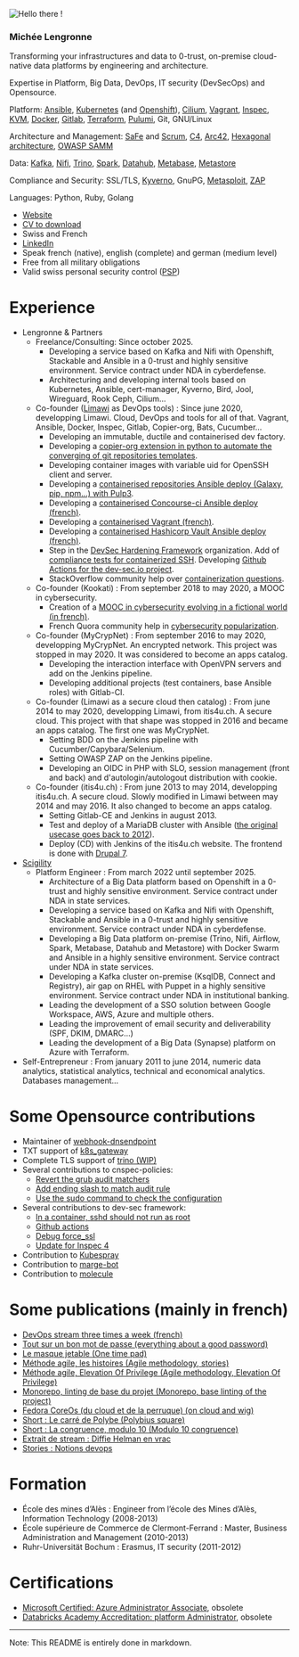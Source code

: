 ![Hello there !](https://micheelengronne.github.io/micheelengronne/Banner2020-crop.jpg)

### Michée Lengronne

Transforming your infrastructures and data to 0-trust, on-premise cloud-native data platforms by engineering and architecture.

Expertise in Platform, Big Data, DevOps, IT security (DevSecOps) and Opensource.

Platform: [Ansible](https://docs.ansible.com/), [Kubernetes](https://kubernetes.io/) (and [Openshift](https://www.redhat.com/fr/technologies/cloud-computing/openshift)), [Cilium](https://cilium.io/), [Vagrant](https://developer.hashicorp.com/vagrant), [Inspec](https://github.com/inspec/inspec), [KVM](https://www.redhat.com/en/topics/virtualization/what-is-KVM), [Docker](https://www.docker.com/), [Gitlab](https://about.gitlab.com/), [Terraform](https://developer.hashicorp.com/terraform), [Pulumi](https://www.pulumi.com/), Git, GNU/Linux

Architecture and Management: [SaFe](https://framework.scaledagile.com/) and [Scrum](https://www.scrum.org/), [C4](https://c4model.com/), [Arc42](https://arc42.org/), [Hexagonal architecture](https://web.archive.org/web/20180822100852/alistair.cockburn.us/Hexagonal+architecture), [OWASP SAMM](https://owaspsamm.org/model/)

Data: [Kafka](https://kafka.apache.org/), [Nifi](https://nifi.apache.org/), [Trino](https://trino.io/), [Spark](https://spark.apache.org/), [Datahub](https://datahub.com/), [Metabase](https://www.metabase.com/), [Metastore](https://lakefs.io/blog/hive-metastore-why-its-still-here-and-what-can-replace-it/)

Compliance and Security: SSL/TLS, [Kyverno](https://kyverno.io/), GnuPG, [Metasploit](https://www.metasploit.com/), [ZAP](https://www.zaproxy.org/)

Languages: Python, Ruby, Golang

* [Website](https://michee.io/en-us/)
* [CV to download](https://michee.io/en-us/CV_en-us_MichéeLengronne.pdf)
* Swiss and French
* [LinkedIn](https://www.linkedin.com/in/micheelengronne/)
* Speak french (native), english (complete) and german (medium level)
* Free from all military obligations
* Valid swiss personal security control ([PSP](https://www.sepos.admin.ch/de/personensicherheitspruefung))

# Experience
* Lengronne & Partners
  * Freelance/Consulting: Since october 2025.
    * Developing a service based on Kafka and Nifi with Openshift, Stackable and Ansible in a 0-trust and highly sensitive environment. Service contract under NDA in cyberdefense.
    * Architecturing and developing internal tools based on Kubernetes, Ansible, cert-manager, Kyverno, Bird, Jool, Wireguard, Rook Ceph, Cilium...
  * Co-founder ([Limawi](https://limawi.io/en-us/) as DevOps tools) : Since june 2020, developping Limawi. Cloud, DevOps and tools for all of that.
Vagrant, Ansible, Docker, Inspec, Gitlab, Copier-org, Bats, Cucumber...
    * Developing an immutable, ductile and containerised dev factory.
    * Developing a [copier-org extension in python to automate the converging of git repositories templates](https://www.youtube.com/watch?v=vAEnGMXI-mI&list=PLxwBo3NMK7iIeAe8w1KZl4rG2dyP7irpz).
    * Developing container images with variable uid for OpenSSH client and server.
    * Developing a [containerised repositories Ansible deploy (Galaxy, pip, npm...) with Pulp3](https://www.youtube.com/watch?v=Dg4XkEwNiE4&list=PLxwBo3NMK7iJuEwwEaRTl0uxcCTXjM3MS).
    * Developing a [containerised Concourse-ci Ansible deploy (french)](https://www.youtube.com/watch?v=mNDugLHHu4s&list=PLxwBo3NMK7iLDj_Mma5_Ks-iPuIfr-dZC).
    * Developing a [containerised Vagrant (french)](https://www.youtube.com/watch?v=Cye_VcduBXw&list=PLxwBo3NMK7iJaK_p4NBAt26YCvwkZVbkp).
    * Developing a [containerised Hashicorp Vault Ansible deploy (french)](https://www.youtube.com/watch?v=eUk71hmXgBk&list=PLxwBo3NMK7iLdAUhHl5GGyhakPACLdAst).
    * Step in the [DevSec Hardening Framework](https://github.com/orgs/dev-sec/people) organization.
Add of [compliance tests for containerized SSH](https://github.com/dev-sec/ssh-baseline/search?q=micheelengronne&type=issues).
Developing [Github Actions for the dev-sec.io project](https://dev-sec.io/blog/2020-07-30-automating-releases/).
    * StackOverflow community help over [containerization questions](https://stackoverflow.com/users/7920446/mich%C3%A9e-lengronne?tab=answers).
  * Co-founder (Kookati) : From september 2018 to may 2020, a MOOC in cybersecurity.
    * Creation of a [MOOC in cybersecurity evolving in a fictional world (in french)](https://www.youtube.com/channel/UCgGlFeUJYCxEl1OidBlzcRA).
    * French Quora community help in [cybersecurity popularization](https://fr.quora.com/profile/Mich%C3%A9e-Lengronne).
  * Co-founder (MyCrypNet) : From september 2016 to may 2020, developping MyCrypNet. An encrypted network. This project was stopped in may 2020. It was considered to become an apps catalog.
    * Developing the interaction interface with OpenVPN servers and add on the Jenkins pipeline.
    * Developing additional projects (test containers, base Ansible roles) with Gitlab-CI.
  * Co-founder (Limawi as a secure cloud then catalog) : From june 2014 to may 2020, developping Limawi, from itis4u.ch. A secure cloud. This project with that shape was stopped in 2016 and became an apps catalog.
The first one was MyCrypNet.
    * Setting BDD on the Jenkins pipeline with Cucumber/Capybara/Selenium.
    * Setting OWASP ZAP on the Jenkins pipeline.
    * Developing an OIDC in PHP with SLO, session management (front and back) and d'autologin/autologout distribution with cookie.
  * Co-founder (itis4u.ch) : From june 2013 to may 2014, developping itis4u.ch. A secure cloud. Slowly modified in Limawi between may 2014 and may 2016. It also changed to become an apps catalog.
    * Setting Gitlab-CE and Jenkins in august 2013.
    * Test and deploy of a MariaDB cluster with Ansible ([the original usecase goes back to 2012](https://jira.mariadb.org/browse/MDEV-3797)).
    * Deploy (CD) with Jenkins of the itis4u.ch website. The frontend is done with [Drupal 7](https://www.drupal.org/u/micheelengronne).
* [Scigility](https://scigility.com/en/)
  * Platform Engineer : From march 2022 until september 2025.
    * Architecture of a Big Data platform based on Openshift in a 0-trust and highly sensitive environment. Service contract under NDA in state services.
    * Developing a service based on Kafka and Nifi with Openshift, Stackable and Ansible in a 0-trust and highly sensitive environment. Service contract under NDA in cyberdefense.
    * Developing a Big Data platform on-premise (Trino, Nifi, Airflow, Spark, Metabase, Datahub and Metastore) with Docker Swarm and Ansible in a highly sensitive environment. Service contract under NDA in state services.
    * Developing a Kafka cluster on-premise (KsqlDB, Connect and Registry), air gap on RHEL with Puppet in a highly sensitive environment. Service contract under NDA in institutional banking.
    * Leading the development of a SSO solution between Google Workspace, AWS, Azure and multiple others.
    * Leading the improvement of email security and deliverability (SPF, DKIM, DMARC...)
    * Leading the development of a Big Data (Synapse) platform on Azure with Terraform.
* Self-Entrepreneur : From january 2011 to june 2014, numeric data analytics, statistical analytics, technical and economical analytics. Databases management...

# Some Opensource contributions
* Maintainer of [webhook-dnsendpoint](https://github.com/micheelengronne/webhook-dnsendpoint)
* TXT support of [k8s_gateway](https://github.com/k8s-gateway/k8s_gateway/pull/108)
* Complete TLS support of [trino (WIP)](https://github.com/trinodb/charts/pull/300)
* Several contributions to cnspec-policies:
  * [Revert the grub audit matchers](https://github.com/mondoohq/cnspec-policies/pull/191)
  * [Add ending slash to match audit rule](https://github.com/mondoohq/cnspec-policies/pull/190)
  * [Use the sudo command to check the configuration](https://github.com/mondoohq/cnspec-policies/pull/189)
* Several contributions to dev-sec framework:
  * [In a container, sshd should not run as root](https://github.com/dev-sec/ssh-baseline/pull/152)
  * [Github actions](https://github.com/dev-sec/ssl-baseline/pull/32)
  * [Debug force_ssl](https://github.com/dev-sec/ssl-baseline/pull/30)
  * [Update for Inspec 4](https://github.com/dev-sec/ssl-baseline/pull/29)
* Contribution to [Kubespray](https://github.com/kubernetes-sigs/kubespray/pull/5274)
* Contribution to [marge-bot](https://github.com/smarkets/marge-bot/pull/206)
* Contribution to [molecule](https://github.com/ansible/molecule/pull/2025)

# Some publications (mainly in french)
* [DevOps stream three times a week (french)](https://www.twitch.tv/limawiofficial)
* [Tout sur un bon mot de passe (everything about a good password)](https://medium.com/kookati-fran%C3%A7ais/tout-sur-un-bon-mot-de-passe-933f391e7292)
* [Le masque jetable (One time pad)](https://medium.com/kookati-fran%C3%A7ais/le-masque-jetable-f951ead4df85)
* [Méthode agile, les histoires (Agile methodology, stories)](https://medium.com/limawi-fr-fr/m%C3%A9thode-agile-les-histoires-fef7b62f5ed0)
* [Méthode agile, Elevation Of Privilege (Agile methodology, Elevation Of Privilege)](https://medium.com/limawi-fr-fr/elevation-of-privilege-3f8afef0abfc)
* [Monorepo, linting de base du projet (Monorepo, base linting of the project)](https://www.youtube.com/watch?v=vAEnGMXI-mI)
* [Fedora CoreOs (du cloud et de la perruque) (on cloud and wig)](https://www.youtube.com/watch?v=cqkyZE7NKr4&list=PLYB02CRM0LXdIAlJFCgu4SbNnABH6DGt0)
* [Short : Le carré de Polybe (Polybius square)](https://www.youtube.com/watch?v=-srXgXrZ-Ko&list=UUSHgGlFeUJYCxEl1OidBlzcRA)
* [Short : La congruence, modulo 10 (Modulo 10 congruence)](https://www.youtube.com/watch?v=APm7agb1Flk&list=UUSHgGlFeUJYCxEl1OidBlzcRA&index=3)
* [Extrait de stream : Diffie Helman en vrac](https://www.youtube.com/watch?v=xhVg4LgvKi0&list=PLYB02CRM0LXeJQKoEkCCt8w9Yfea7JFwG&index=6)
* [Stories : Notions devops](https://www.instagram.com/stories/highlights/17863269485196585/)

# Formation
* École des mines d’Alès : Engineer from l’école des Mines d’Alès, Information Technology (2008-2013)
* École supérieure de Commerce de Clermont-Ferrand : Master, Business Administration and Management (2010-2013)
* Ruhr-Universität Bochum : Erasmus, IT security (2011-2012)

# Certifications
* [Microsoft Certified: Azure Administrator Associate](https://www.credly.com/badges/cc249cae-d2fc-4bd3-8965-858227b4bade/public_url), obsolete
* [Databricks Academy Accreditation: platform Administrator](https://credentials.databricks.com/b6864de6-fc67-4d0c-8d8c-a5c20e76a615#gs.2m8b0k), obsolete

---

Note: This README is entirely done in markdown.
